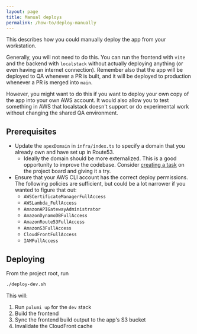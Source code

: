 ```yaml
---
layout: page
title: Manual deploys
permalink: /how-to/deploy-manually
---
```


This describes how you could manually deploy the app from your workstation.

Generally, you will not need to do this. You can run the frontend with `vite` and the backend with `localstack` without actually deploying anything (or even having an internet connection). Remember also that the app will be deployed to QA whenever a PR is built, and it will be deployed to production whenever a PR is merged into `main`.

However, you might want to do this if you want to deploy your own copy of the app into your own AWS account. It would also allow you to test something in AWS that localstack doesn't support or do experimental work without changing the shared QA environment.

## Prerequisites

- Update the `apexDomain` in `infra/index.ts` to specify a domain that you already own and have set up in Route53.
  - Ideally the domain should be more externalized. This is a good opportunity to improve the codebase. Consider [creating a task](https://github.com/skill-collectors/agile-poker/issues/new?assignees=&labels=&template=new-task.md&title=Externalize%20domain) on the project board and giving it a try.
- Ensure that your AWS CLI account has the correct deploy permissions. The following policies are sufficient, but could be a lot narrower if you wanted to figure that out:
  - `AWSCertificateManagerFullAccess`
  - `AWSLambda_FullAccess `
  - `AmazonAPIGatewayAdministrator`
  - `AmazonDynamoDBFullAccess`
  - `AmazonRoute53FullAccess`
  - `AmazonS3FullAccess`
  - `CloudFrontFullAccess`
  - `IAMFullAccess`

## Deploying

From the project root, run

```sh
./deploy-dev.sh
```

This will:

1. Run `pulumi up` for the `dev` stack
2. Build the frontend
3. Sync the frontend build output to the app's S3 bucket
4. Invalidate the CloudFront cache

